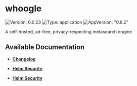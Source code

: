 # whoogle

![Version: 6.0.23](https://img.shields.io/badge/Version-6.0.23-informational?style=flat-square) ![Type: application](https://img.shields.io/badge/Type-application-informational?style=flat-square) ![AppVersion: "0.8.2"](https://img.shields.io/badge/AppVersion-"0.8.2"-informational?style=flat-square)

A self-hosted, ad-free, privacy-respecting metasearch engine

## Available Documentation

- [**Changelog**](CHANGELOG)

- [**Helm Security**](container-security)

- [**Helm Security**](helm-security)

